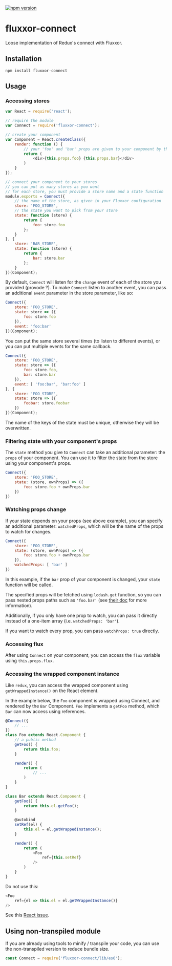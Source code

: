 [![npm version](https://badge.fury.io/js/fluxxor-connect.svg)](https://badge.fury.io/js/fluxxor-connect)

# fluxxor-connect

Loose implementation of Redux's connect with Fluxxor.

## Installation

```
npm install fluxxor-connect
```

## Usage

### Accessing stores

```js
var React = require('react');

// require the module
var Connect = require('fluxxor-connect');

// create your component
var Component = React.createClass({
    render: function () {
        // your 'foo' and 'bar' props are given to your component by the Connect component below.
        return (
            <div>{this.props.foo} {this.props.bar}</div>
        )
    }
});

// connect your component to your stores
// you can put as many stores as you want
// for each store, you must provide a store name and a state function
module.exports = Connect({
    // the name of the store, as given in your Fluxxor configuration
    store: 'FOO_STORE',
    // the state you want to pick from your store
    state: function (store) {
        return {
            foo: store.foo
        };
    }
}, {
    store: 'BAR_STORE',
    state: function (store) {
        return {
            bar: store.bar
        };
    }
})(Component);
```

By default, `Connect` will listen for the `change` event of each of the store you provided (provode ?).
To make `Connect` listen to another event, you can pass an additional `event` parameter in the store parameter, like so:

```js
Connect({
    store: 'FOO_STORE',
    state: store => ({
        foo: store.foo
    }),
    event: 'foo:bar'
})(Component);
```

You can put the same store several times (to listen to different events), or you can put multiple events for the same callback.

```js
Connect({
    store: 'FOO_STORE',
    state: store => ({
        foo: store.foo,
        bar: store.bar
    }),
    event: [ 'foo:bar', 'bar:foo' ]
}, {
    store: 'FOO_STORE',
    state: store => ({
        foobar: store.foobar
    })
})(Component);
```

The name of the keys of the state must be unique, otherwise they will be overwritten.

### Filtering state with your component's props

The `state` method you give to `Connect` can take an additional parameter: the `props` of your component.
You can use it to filter the state from the store using your component's props.

```js
Connect({
    store: 'FOO_STORE',
    state: (store, ownProps) => ({
        foo: store.foo + ownProps.bar
    })
})
```

### Watching props change

If your state depends on your props (see above example), you can specify an additional parameter: `watchedProps`, which will be the name of the props to watch for changes.

```js
Connect({
    store: 'FOO_STORE',
    state: (store, ownProps) => ({
        foo: store.foo + ownProps.bar
    }),
    watchedProps: [ 'bar' ]
})
```

In this example, if the `bar` prop of your component is changed, your `state` function will be called.

The specified props will be fetched using `lodash.get` function, so you can pass nested props paths such as `'foo.bar'` (see [their doc](https://lodash.com/docs/4.17.4#get) for more information).

Additionally, if you only have one prop to watch, you can pass it directly instead of a one-item array (i.e. `watchedProps: 'bar'`).

If you want to watch every prop, you can pass `watchProps: true` directly.

### Accessing flux

After using `Connect` on your component, you can access the `flux` variable using `this.props.flux`.

### Accessing the wrapped component instance

Like `redux`, you can access the wrapped component using `getWrappedInstance()` on the React element.

In the example below, the `Foo` component is wrapped using Connect, and rendered by the `Bar` Component.
`Foo` implements a `getFoo` method, which `Bar` can now access using references.

```js
@Connect({
    // ...
})
class Foo extends React.Component {
    // a public method
    getFoo() {
        return this.foo;
    }

    render() {
        return (
            // ...
        )
    }
}
```

```js
class Bar extends React.Component {
    getFoo() {
        return this.el.getFoo();
    }

    @autobind
    setRef(el) {
        this.el = el.getWrappedInstance();
    }

    render() {
        return (
            <Foo
                ref={this.setRef}
            />
        )
    }
}
```

Do not use this:
```js
<Foo
    ref={el => this.el = el.getWrappedInstance()}
/>
```
See this [React issue](https://github.com/facebook/react/issues/4533).

## Using non-transpiled module

If you are already using tools to minify / transpile your code, you can use the non-transpiled version to reduce bundle size.

```js
const Connect = require('fluxxor-connect/lib/es6');
```
